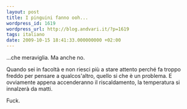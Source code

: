 ```yaml
---
layout: post
title: I pinguini fanno ooh...
wordpress_id: 1619
wordpress_url: http://blog.andvari.it/?p=1619
tags: italiano
date: 2009-10-15 18:41:33.000000000 +02:00
---
```

...che meraviglia. Ma anche no.

Quando sei in facoltà e non riesci più a stare attento perché fa troppo freddo per pensare a qualcos'altro, quello si che è un problema.
E ovviamente appena accenderanno il riscaldamento, la temperatura si innalzerà da matti.

Fuck.
